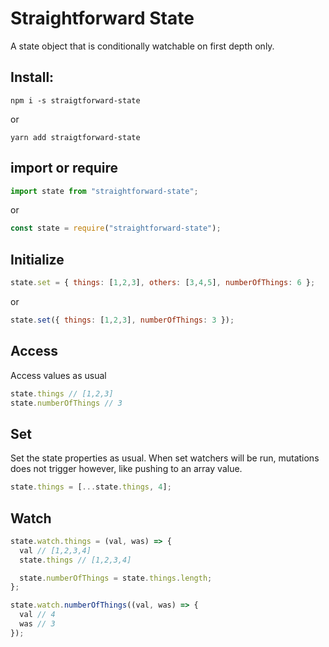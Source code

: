 # Straightforward State

A state object that is conditionally watchable on first depth only.

## Install:

```
npm i -s straigtforward-state
```

or

```
yarn add straigtforward-state
```

## import or require

```js
import state from "straightforward-state";
```

or

```js
const state = require("straightforward-state");
```

## Initialize

```js
state.set = { things: [1,2,3], others: [3,4,5], numberOfThings: 6 };
```

or


```js
state.set({ things: [1,2,3], numberOfThings: 3 });
```

## Access

Access values as usual

```js
state.things // [1,2,3]
state.numberOfThings // 3
```

## Set
Set the state properties as usual. When set watchers will be run, mutations does not trigger however, like pushing to an array value.
```js
state.things = [...state.things, 4];
```

## Watch
```js
state.watch.things = (val, was) => {
  val // [1,2,3,4]
  state.things // [1,2,3,4]

  state.numberOfThings = state.things.length;
};

state.watch.numberOfThings((val, was) => {
  val // 4
  was // 3
});
```




